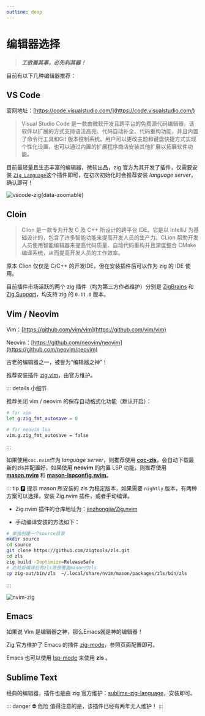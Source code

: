 ```yaml
---
outline: deep
---
```


# 编辑器选择

> **_工欲善其事，必先利其器！_**

目前有以下几种编辑器推荐：

## VS Code

官网地址：[https://code.visualstudio.com/](https://code.visualstudio.com/)

> Visual Studio Code 是一款由微软开发且跨平台的免费源代码编辑器。该软件以扩展的方式支持语法高亮、代码自动补全、代码重构功能，并且内置了命令行工具和Git 版本控制系统。用户可以更改主题和键盘快捷方式实现个性化设置，也可以通过内置的扩展程序商店安装其他扩展以拓展软件功能。

目前最轻量且生态丰富的编辑器，微软出品，zig 官方为其开发了插件，仅需要安装 [`Zig Language`](https://marketplace.visualstudio.com/items?itemName=ziglang.vscode-zig)这个插件即可，在初次初始化时会推荐安装 _language server_， 确认即可！

![vscode-zig](/picture/basic/vscode-zig.png){data-zoomable}

## Cloin

> Clion 是一款专为开发 C 及 C++ 所设计的跨平台 IDE。它是以 IntelliJ 为基础设计的，包含了许多智能功能来提高开发人员的生产力。CLion 帮助开发人员使用智能编辑器来提高代码质量、自动代码重构并且深度整合 CMake 编译系统，从而提高开发人员的工作效率。

原本 Clion 仅仅是 C/C++ 的开发IDE，但在安装插件后可以作为 zig 的 IDE 使用。

目前插件市场活跃的两个 zig 插件（均为第三方作者维护）分别是 [ZigBrains](https://plugins.jetbrains.com/plugin/22456-zigbrains) 和 [Zig Support](https://plugins.jetbrains.com/plugin/18062-zig-support)，均支持 zig 的 `0.11.0` 版本。

## Vim / Neovim

Vim：[https://github.com/vim/vim](https://github.com/vim/vim)

Neovim：[https://github.com/neovim/neovim](https://github.com/neovim/neovim)

古老的编辑器之一，被誉为“编辑器之神”！

推荐安装插件 [zig.vim](https://github.com/ziglang/zig.vim)，由官方维护。

::: details 小细节

推荐关闭 vim / neovim 的保存自动格式化功能（默认开启）：

```sh
# for vim
let g:zig_fmt_autosave = 0

# for neovim lua
vim.g.zig_fmt_autosave = false
```

:::

如果使用`coc.nvim`作为 _language server_，则推荐使用 [**coc-zls**](https://github.com/xiyaowong/coc-zls)，会自动下载最新的zls并配置好，如果使用 **neovim** 的内置 LSP 功能，则推荐使用 [**mason.nvim**](https://github.com/williamboman/mason.nvim) 和 [**mason-lspconfig.nvim**](https://github.com/williamboman/mason-lspconfig.nvim)。

::: tip 🅿️ 提示
mason 所安装的 zls 为稳定版本，如果需要 `nightly` 版本，有两种方案可以选择，安装 Zig.nvim 插件，或者手动编译。

- Zig.nvim 插件的仓库地址为：[jinzhongjia/Zig.nvim](https://github.com/jinzhongjia/Zig.nvim)

- 手动编译安装的方法如下：

```sh
# 单独创建一个source目录
mkdir source
cd source
git clone https://github.com/zigtools/zls.git
cd zls
zig build -Doptimize=ReleaseSafe
# 此处将编译后的zls直接覆盖mason的zls
cp zig-out/bin/zls  ~/.local/share/nvim/mason/packages/zls/bin/zls
```

:::

![nvim-zig](/picture/basic/nvim-zig.png)

## Emacs

如果说 Vim 是编辑器之神，那么Emacs就是神的编辑器！

Zig 官方维护了 Emacs 的插件 [zig-mode](https://github.com/ziglang/zig-mode)，参照页面配置即可。

Emacs 也可以使用 [lsp-mode](https://github.com/emacs-lsp/lsp-mode) 来使用 **zls** 。

## Sublime Text

经典的编辑器，插件也是由 zig 官方维护：[sublime-zig-language](https://github.com/ziglang/sublime-zig-language)，安装即可。

::: danger ⛔ 危险
值得注意的是，该插件已经有两年无人维护！
:::
